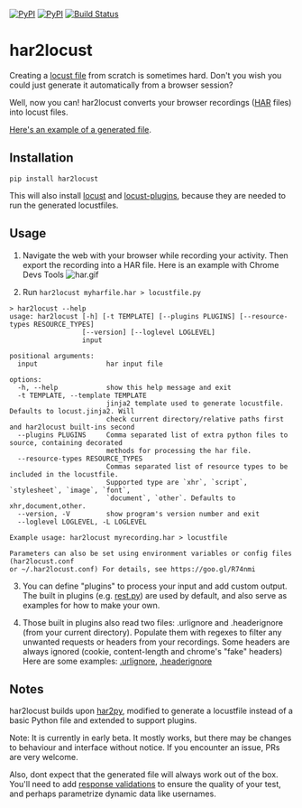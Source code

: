 [![PyPI](https://img.shields.io/pypi/v/har2locust.svg)](https://pypi.org/project/har2locust/)
[![PyPI](https://img.shields.io/pypi/pyversions/har2locust.svg)](https://pypi.org/project/har2locust/)
[![Build Status](https://github.com/SvenskaSpel/har2locust/workflows/Tests/badge.svg)](https://github.com/SvenskaSpel/har2locustlocust/actions?query=workflow%3ATests)

# har2locust

Creating a [locust file](https://docs.locust.io/en/stable/writing-a-locustfile.html) from scratch is sometimes hard. Don't you wish you could just generate it automatically from a browser session?

Well, now you can! har2locust converts your browser recordings ([HAR](https://en.wikipedia.org/wiki/HAR_(file_format)) files) into locust files.

[Here's an example of a generated file](https://github.com/SvenskaSpel/har2locust/tree/master/tests/outputs/reqres.in.py).

## Installation

`pip install har2locust`

This will also install [locust](https://github.com/locustio/locust/) and [locust-plugins](https://github.com/SvenskaSpel/locust-plugins/), because they are needed to run the generated locustfiles.

## Usage

1. Navigate the web with your browser while recording your activity. Then export the recording into a HAR file. Here is an example with Chrome Devs Tools
![har.gif](https://github.com/SvenskaSpel/har2locust/blob/main/har.gif?raw=true)

2. Run `har2locust myharfile.har > locustfile.py`

```
> har2locust --help
usage: har2locust [-h] [-t TEMPLATE] [--plugins PLUGINS] [--resource-types RESOURCE_TYPES]
                  [--version] [--loglevel LOGLEVEL]
                  input

positional arguments:
  input                 har input file

options:
  -h, --help            show this help message and exit
  -t TEMPLATE, --template TEMPLATE
                        jinja2 template used to generate locustfile. Defaults to locust.jinja2. Will
                        check current directory/relative paths first and har2locust built-ins second
  --plugins PLUGINS     Comma separated list of extra python files to source, containing decorated
                        methods for processing the har file.
  --resource-types RESOURCE_TYPES
                        Commas separated list of resource types to be included in the locustfile.
                        Supported type are `xhr`, `script`, `stylesheet`, `image`, `font`,
                        `document`, `other`. Defaults to xhr,document,other.
  --version, -V         show program's version number and exit
  --loglevel LOGLEVEL, -L LOGLEVEL

Example usage: har2locust myrecording.har > locustfile

Parameters can also be set using environment variables or config files (har2locust.conf
or ~/.har2locust.conf) For details, see https://goo.gl/R74nmi
```

3. You can define "plugins" to process your input and add custom output. The built in plugins (e.g. [rest.py](https://github.com/SvenskaSpel/har2locust/tree/master/har2locust/plugins/rest.py)) are used by default, and also serve as examples for how to make your own.

4. Those built in plugins also read two files: .urlignore and .headerignore (from your current directory).
Populate them with regexes to filter any unwanted requests or headers from your recordings. 
Some headers are always ignored (cookie, content-length and chrome's "fake" headers)
Here are some examples: [.urlignore](https://github.com/SvenskaSpel/har2locust/tree/master/.urlignore), 
[.headerignore](https://github.com/SvenskaSpel/har2locust/tree/master/.headerignore)

## Notes

har2locust builds upon [har2py](https://github.com/S1M0N38/har2py), modified to generate a locustfile 
instead of a basic Python file and extended to support plugins.

Note: It is currently in early beta. It mostly works, but there may be changes to behaviour 
and interface without notice. If you encounter an issue, PRs are very welcome.

Also, dont expect that the generated file will always work out of the box. You'll need to add [response validations](https://docs.locust.io/en/stable/writing-a-locustfile.html#validating-responses) to ensure the quality of your test, and perhaps parametrize dynamic data like usernames. 
